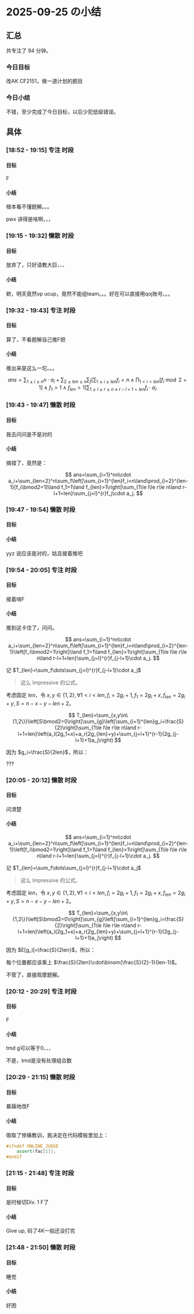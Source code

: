 # 2025-09-25 の小结

## 汇总

共专注了 94 分钟。

### 今日目标

改AK CF2151，做一道计划的题目

### 今日小结

不错，至少完成了今日目标，以后少犯低级错误。

## 具体

### [18:52 - 19:15] 专注 时段

#### 目标

F

#### 小结

根本看不懂题解。。。

pwx 讲得是啥啊，，，

### [19:15 - 19:32] 懒散 时段

#### 目标

放弃了，只好请教大巨、、、

#### 小结

欸，明天竟然vp ucup，竟然不能组team。。。好在可以直接用qoj账号。。。

### [19:32 - 19:43] 专注 时段

#### 目标

算了，不看题解自己推F把

#### 小结

推出来是这么一坨。。。

$$
ans=\sum_{1\le i\le n}n\cdot a_i+\sum_{2\le len\le n}\sum_f\left[\sum_{1\le i\le len}f_i=n\land\prod_{1<i<len}[f_i\bmod2=1]\land f_1>1\land f_{len}>1\right]\sum_{1\le l\le r\le n\land r-l+1=len}f_i\cdot a_i.
$$

### [19:43 - 19:47] 懒散 时段

#### 目标

我去问问是不是对的

#### 小结

搞错了，竟然是：

$$
ans=\sum_{i=1}^nn\cdot a_i+\sum_{len=2}^n\sum_f\left[\sum_{i=1}^{len}f_i=n\land\prod_{i=2}^{len-1}[f_i\bmod2=1]\land f_1>1\land f_{len}>1\right]\sum_{1\le l\le r\le n\land r-l+1=len}\sum_{j=l}^{r}f_j\cdot a_j.
$$

### [19:47 - 19:54] 懒散 时段

#### 目标



#### 小结

yyz 说应该是对的，姑且接着推吧

### [19:54 - 20:05] 专注 时段

#### 目标

接着啃F

#### 小结

推到这卡住了，问问。

$$
ans=\sum_{i=1}^nn\cdot a_i+\sum_{len=2}^n\sum_f\left[\sum_{i=1}^{len}f_i=n\land\prod_{i=2}^{len-1}\left[f_i\bmod2=1\right]\land f_1>1\land f_{len}>1\right]\sum_{1\le l\le r\le n\land r-l+1=len}\sum_{j=l}^{r}f_{j-l+1}\cdot a_j.
$$

记 $T_{len}=\sum_f\dots\sum_{j=l}^{r}f_{j-l+1}\cdot a_j$

> 这么 Impressive 的公式。

考虑固定 $len$，令 $x,y\in\{1,2\},\forall1<i<len,f_i=2g_i+1,f_1=2g_i+x,f_{len}=2g_i+y,S=n-x-y-len+2$。

$$
T_{len}=\sum_{x,y\in\{1,2\}}\left[S\bmod2=0\right]\sum_{g}\left[\sum_{i=1}^{len}g_i=\frac{S}{2}\right]\sum_{1\le l\le r\le n\land r-l+1=len}\left(a_l(2g_1+x)+a_r(2g_{len}+y)+\sum_{j=l+1}^{r-1}(2g_{j-l+1}+1)a_j\right)
$$

因为 $g_i=\frac{S}{2len}$，所以：

???

### [20:05 - 20:12] 懒散 时段

#### 目标

问清楚

#### 小结

$$
ans=\sum_{i=1}^nn\cdot a_i+\sum_{len=2}^n\sum_f\left[\sum_{i=1}^{len}f_i=n\land\prod_{i=2}^{len-1}\left[f_i\bmod2=1\right]\land f_1>1\land f_{len}>1\right]\sum_{1\le l\le r\le n\land r-l+1=len}\sum_{j=l}^{r}f_{j-l+1}\cdot a_j.
$$

记 $T_{len}=\sum_f\dots\sum_{j=l}^{r}f_{j-l+1}\cdot a_j$

> 这么 Impressive 的公式。

考虑固定 $len$，令 $x,y\in\{1,2\},\forall1<i<len,f_i=2g_i+1,f_1=2g_i+x,f_{len}=2g_i+y,S=n-x-y-len+2$。

$$
T_{len}=\sum_{x,y\in\{1,2\}}\left[S\bmod2=0\right]\sum_{g}\left[\sum_{i=1}^{len}g_i=\frac{S}{2}\right]\sum_{1\le l\le r\le n\land r-l+1=len}\left(a_l(2g_1+x)+a_r(2g_{len}+y)+\sum_{j=l+1}^{r-1}(2g_{j-l+1}+1)a_j\right)
$$

因为 $E[g_i]=\frac{S}{2len}$，所以：

每个位置都应该乘上 $\frac{S}{2len}\cdot\binom{\frac{S}{2}-1}{len-1}$。

不管了，直接观摩题解。

### [20:12 - 20:29] 专注 时段

#### 目标

F

#### 小结

tmd g可以等于0、、、

不是，tmd是没有处理组合数

### [20:29 - 21:15] 懒散 时段

#### 目标

暴躁地改F

#### 小结

吸取了惨痛教训，我决定在代码模板里加上：

```cpp
#ifndef ONLINE_JUDGE
    assert(fac[1]);
#endif
```

### [21:15 - 21:48] 专注 时段

#### 目标

是时候切Div. 1 F了

#### 小结

Give up, 码了4K一般还没打完

### [21:48 - 21:50] 懒散 时段

#### 目标

睡觉

#### 小结

好困

